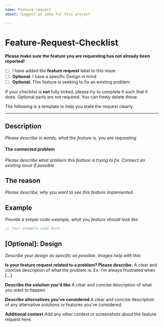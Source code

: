 ```yaml
---
name: Feature request
about: Suggest an idea for this project

---
```


# Feature-Request-Checklist
    
**Please make sure the feature you are requesting has not already been reported!**

- [ ] I have added the __feature request__ label to this issue
- [ ] **Optional**: I have a specific Design in mind
- [ ] **Optional**: This feature is seeking to fix an existing problem
    
If your checklist is **not** fully ticked, please try to complete it such that it does. Optional parts are not required. You can freely delete those.
    
The following is a template to help you state the request clearly.

---

## Description

_Please describe in words, what the feature is, you are requesting_

#### The connected problem

_Please describe what problem this feature is trying to fix. Connect an existing issue if possible_

## The reason

_Please describe, why you want to see this feature implemented_

## Example

_Provide a simple code-example, what you feature should look like_

```java
// Your example code here
```

## \[Optional\]: Design

_Describe your design as specific as possible. Images help with this_


**Is your feature request related to a problem? Please describe.**
A clear and concise description of what the problem is. Ex. I'm always frustrated when [...]

**Describe the solution you'd like**
A clear and concise description of what you want to happen.

**Describe alternatives you've considered**
A clear and concise description of any alternative solutions or features you've considered.

**Additional context**
Add any other context or screenshots about the feature request here.
